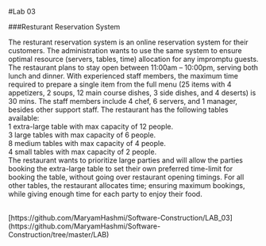 #Lab 03
<br>

###Resturant Reservation System
<br>

The resturant reservation system is an online reservation system for their customers. The administration wants to use the same system to ensure optimal resource (servers, tables, time) allocation for any impromptu guests. The restaurant plans to stay open between 11:00am – 10:00pm, serving both lunch and dinner. With experienced staff members, the maximum time required to prepare a single item from the full menu (25 items with 4 appetizers, 2 soups, 12 main course dishes, 3 side dishes, and 4 deserts) is 30 mins. The staff members include 4 chef, 6 servers, and 1 manager, besides other support staff. The restaurant has the following tables available:<br>
1 extra-large table with max capacity of 12 people.<br>
3 large tables with max capacity of 6 people.<br>
8 medium tables with max capacity of 4 people.<br>
4 small tables with max capacity of 2 people.<br>
The restaurant wants to prioritize large parties and will allow the parties booking the extra-large table to set their own preferred time-limit for booking the table, without going over restaurant opening timings. For all other tables, the restaurant allocates time; ensuring maximum bookings, while giving enough time for each party to enjoy their food.


<br>
[https://github.com/MaryamHashmi/Software-Construction/LAB_03](https://github.com/MaryamHashmi/Software-Construction/tree/master/LAB)
